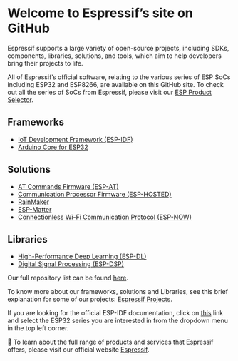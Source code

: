 # Welcome to Espressif’s site on GitHub 

Espressif supports a large variety of open-source projects, including SDKs, components, libraries, solutions, and tools, which aim to help developers bring their projects to life.

All of Espressif’s official software, relating to the various series of ESP SoCs including ESP32  and ESP8266, are available on this GitHub site.
To check out all the series of SoCs from Espressif, please visit our [ESP Product Selector](https://products.espressif.com).

## Frameworks

* [IoT Development Framework (ESP-IDF)](https://github.com/espressif/esp-idf)
* [Arduino Core for ESP32](https://github.com/espressif/arduino-esp32)

## Solutions
* [AT Commands Firmware (ESP-AT)](https://github.com/espressif/esp-at)
* [Communication Processor Firmware (ESP-HOSTED)](https://github.com/espressif/esp-hosted)
* [RainMaker](https://github.com/espressif/esp-rainmaker)
* [ESP-Matter](https://github.com/espressif/esp-matter)
* [Connectionless Wi-Fi Communication Protocol (ESP-NOW)](https://github.com/espressif/esp-now)

## Libraries
* [High-Performance Deep Learning (ESP-DL)](https://github.com/espressif/esp-dl)
* [Digital Signal Processing (ESP-DSP)](https://github.com/espressif/esp-dsp)

Our full repository list can be found [here](https://github.com/orgs/espressif/repositories).

To know more about our frameworks, solutions and Libraries, see this brief explanation for some of our projects: [Espressif Projects](profile/esp-projects.md).

If you are looking for the official ESP-IDF documentation, click on [this](https://docs.espressif.com/projects/esp-idf/en/latest/esp32/index.html) link and select the ESP32 series you are interested in from the dropdown menu in the top left corner.

:office: To learn about the full range of products and services that Espressif offers, please visit our official website [Espressif](https://www.espressif.com).
